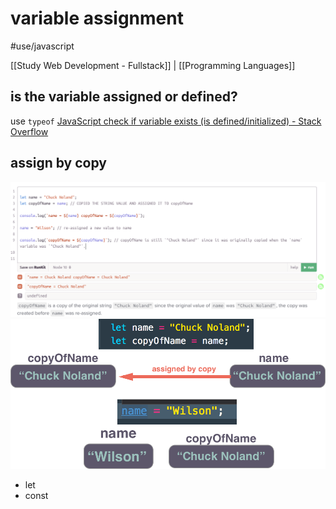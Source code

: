 # variable assignment
#use/javascript

[[Study Web Development - Fullstack]] | [[Programming Languages]]

## is the variable assigned or defined?
use `typeof` [JavaScript check if variable exists (is defined/initialized) - Stack Overflow](https://stackoverflow.com/questions/5113374/javascript-check-if-variable-exists-is-defined-initialized/36432729#36432729)

## assign by copy
![](variable%20assignment/3073082E-2AAE-47C4-8646-3D16C83D5DC2.png)
![](variable%20assignment/assign-by-copy-examples.png)

* let
* const

